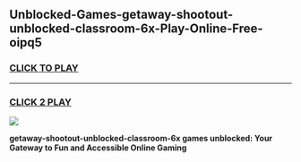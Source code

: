 
## Unblocked-Games-getaway-shootout-unblocked-classroom-6x-Play-Online-Free-oipq5
<h3>
<a href="https://premium76.site?title=getaway-shootout-unblocked-classroom-6x&ref=26A">CLICK TO PLAY</a></h3>
<hr>

<h3>
<a href="https://premium76.site?title=getaway-shootout-unblocked-classroom-6x&ref=26A">CLICK 2 PLAY</a>
  
</h3>

<a href="https://premium76.site?title=getaway-shootout-unblocked-classroom-6x&ref=26A"><img src="https://clearcache.store/games.png"></a>


**getaway-shootout-unblocked-classroom-6x games unblocked: Your Gateway to Fun and Accessible Online Gaming**
